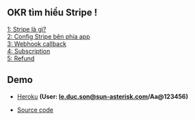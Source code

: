 ## OKR tìm hiểu Stripe !

[1: Stripe là gì?](about_stripe.md) <br />
[2: Config Stripe bên phía app](config_stripe_on_app.md#onfig-stripe-trong-ứng-dụng-để-có-thể-thanh-toán-được)</br>
[3: Webhook callback](config_stripe_on_app.md#tạo-webhook-để-xác-nhận-thanh-toán-thành-công)<br>
[4: Subscription](config_stripe_on_app.md#thanh-toán-định-kỳ-với-stripe-subscription)<br>
[5: Refund](config_stripe_on_app.md#refund-trong-stripe)<br>

## Demo

- [Heroku](https://lit-fortress-74589.herokuapp.com/)
  **(User: le.duc.son@sun-asterisk.com/Aa@123456)**

- [Source code](https://github.com/leducson/demo_stripe)
